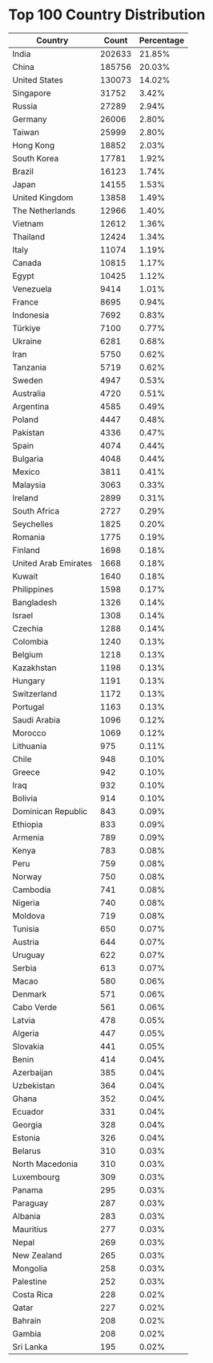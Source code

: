 # Top 100 Country Distribution
| Country | Count | Percentage |
|----|----|----|
| India | 202633 | 21.85% |
| China | 185756 | 20.03% |
| United States | 130073 | 14.02% |
| Singapore | 31752 | 3.42% |
| Russia | 27289 | 2.94% |
| Germany | 26006 | 2.80% |
| Taiwan | 25999 | 2.80% |
| Hong Kong | 18852 | 2.03% |
| South Korea | 17781 | 1.92% |
| Brazil | 16123 | 1.74% |
| Japan | 14155 | 1.53% |
| United Kingdom | 13858 | 1.49% |
| The Netherlands | 12966 | 1.40% |
| Vietnam | 12612 | 1.36% |
| Thailand | 12424 | 1.34% |
| Italy | 11074 | 1.19% |
| Canada | 10815 | 1.17% |
| Egypt | 10425 | 1.12% |
| Venezuela | 9414 | 1.01% |
| France | 8695 | 0.94% |
| Indonesia | 7692 | 0.83% |
| Türkiye | 7100 | 0.77% |
| Ukraine | 6281 | 0.68% |
| Iran | 5750 | 0.62% |
| Tanzania | 5719 | 0.62% |
| Sweden | 4947 | 0.53% |
| Australia | 4720 | 0.51% |
| Argentina | 4585 | 0.49% |
| Poland | 4447 | 0.48% |
| Pakistan | 4336 | 0.47% |
| Spain | 4074 | 0.44% |
| Bulgaria | 4048 | 0.44% |
| Mexico | 3811 | 0.41% |
| Malaysia | 3063 | 0.33% |
| Ireland | 2899 | 0.31% |
| South Africa | 2727 | 0.29% |
| Seychelles | 1825 | 0.20% |
| Romania | 1775 | 0.19% |
| Finland | 1698 | 0.18% |
| United Arab Emirates | 1668 | 0.18% |
| Kuwait | 1640 | 0.18% |
| Philippines | 1598 | 0.17% |
| Bangladesh | 1326 | 0.14% |
| Israel | 1308 | 0.14% |
| Czechia | 1288 | 0.14% |
| Colombia | 1240 | 0.13% |
| Belgium | 1218 | 0.13% |
| Kazakhstan | 1198 | 0.13% |
| Hungary | 1191 | 0.13% |
| Switzerland | 1172 | 0.13% |
| Portugal | 1163 | 0.13% |
| Saudi Arabia | 1096 | 0.12% |
| Morocco | 1069 | 0.12% |
| Lithuania | 975 | 0.11% |
| Chile | 948 | 0.10% |
| Greece | 942 | 0.10% |
| Iraq | 932 | 0.10% |
| Bolivia | 914 | 0.10% |
| Dominican Republic | 843 | 0.09% |
| Ethiopia | 833 | 0.09% |
| Armenia | 789 | 0.09% |
| Kenya | 783 | 0.08% |
| Peru | 759 | 0.08% |
| Norway | 750 | 0.08% |
| Cambodia | 741 | 0.08% |
| Nigeria | 740 | 0.08% |
| Moldova | 719 | 0.08% |
| Tunisia | 650 | 0.07% |
| Austria | 644 | 0.07% |
| Uruguay | 622 | 0.07% |
| Serbia | 613 | 0.07% |
| Macao | 580 | 0.06% |
| Denmark | 571 | 0.06% |
| Cabo Verde | 561 | 0.06% |
| Latvia | 478 | 0.05% |
| Algeria | 447 | 0.05% |
| Slovakia | 441 | 0.05% |
| Benin | 414 | 0.04% |
| Azerbaijan | 385 | 0.04% |
| Uzbekistan | 364 | 0.04% |
| Ghana | 352 | 0.04% |
| Ecuador | 331 | 0.04% |
| Georgia | 328 | 0.04% |
| Estonia | 326 | 0.04% |
| Belarus | 310 | 0.03% |
| North Macedonia | 310 | 0.03% |
| Luxembourg | 309 | 0.03% |
| Panama | 295 | 0.03% |
| Paraguay | 287 | 0.03% |
| Albania | 283 | 0.03% |
| Mauritius | 277 | 0.03% |
| Nepal | 269 | 0.03% |
| New Zealand | 265 | 0.03% |
| Mongolia | 258 | 0.03% |
| Palestine | 252 | 0.03% |
| Costa Rica | 228 | 0.02% |
| Qatar | 227 | 0.02% |
| Bahrain | 208 | 0.02% |
| Gambia | 208 | 0.02% |
| Sri Lanka | 195 | 0.02% |
